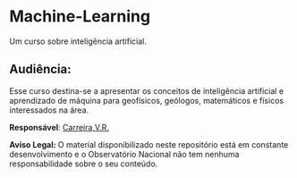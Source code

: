 # Machine-Learning
Um curso sobre inteligência artificial.    

## Audiência:
 Esse curso destina-se a apresentar os conceitos de inteligência artificial e aprendizado de máquina para geofísicos, geólogos, matemáticos e físicos interessados na área. 

**Responsável**: [Carreira,V.R.](http://lattes.cnpq.br/9663791782095105)

**Aviso Legal:** O material disponibilizado neste repositório está em constante desenvolvimento e o Observatório Nacional não tem nenhuma responsabilidade sobre o seu conteúdo.


